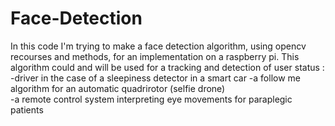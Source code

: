 # Face-Detection
In this code I'm trying to make a face detection algorithm, using opencv recourses and methods, for an implementation on a raspberry pi.
This algorithm could and will be used for a tracking and detection of user status : 
-driver in the case of a sleepiness detector in a smart car
-a follow me algorithm for an automatic quadrirotor (selfie drone)  
-a remote control system interpreting eye movements for paraplegic patients

